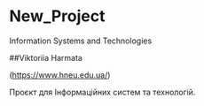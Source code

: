 # New_Project
Information Systems and Technologies

##Viktoriia Harmata

(https://www.hneu.edu.ua/)

Проєкт для Інформаційних систем та технологій.
